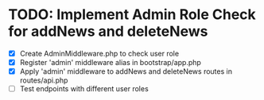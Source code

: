 # TODO: Implement Admin Role Check for addNews and deleteNews

- [x] Create AdminMiddleware.php to check user role
- [x] Register 'admin' middleware alias in bootstrap/app.php
- [x] Apply 'admin' middleware to addNews and deleteNews routes in routes/api.php
- [ ] Test endpoints with different user roles
